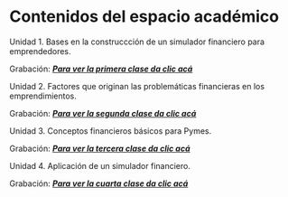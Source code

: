 # Contenidos del espacio académico 

Unidad 1. Bases en la construccción de un simulador financiero para emprendedores.

Grabación: [***Para ver la primera clase da clic acá***](https://unisalleedu-my.sharepoint.com/:v:/g/personal/ladiaz30_unisalle_edu_co/Ed6MrR1mzrpFgxLcT78GijgBGmMUq0rfmu7x05YMlB09rA?e=00hnJJ)


Unidad 2. Factores que originan las problemáticas financieras en los emprendimientos. 

Grabación: [***Para ver la segunda clase da clic acá***](https://unisalleedu-my.sharepoint.com/:v:/g/personal/ladiaz30_unisalle_edu_co/EQdEn5L_XNpFpRSgEW8T8q0B1sKjBozvxbTykG33SGCFJw?e=ybbv0K)


Unidad 3. Conceptos financieros básicos para Pymes. 

Grabación: [***Para ver la tercera clase da clic acá***](https://unisalleedu-my.sharepoint.com/:v:/g/personal/ladiaz30_unisalle_edu_co/ESI1x6Z1165HgmK26K-H99ABAVxKII32ywrXfKj436tzBA?e=pc9Zm4)


Unidad 4. Aplicación de un simulador financiero.

Grabación: [***Para ver la cuarta clase da clic acá***](https://unisalleedu-my.sharepoint.com/:v:/g/personal/ladiaz30_unisalle_edu_co/EQ2hrkUBVzlLnUynSsSkbCMBxPtS4ozmRJ4S9voumy48IQ?e=mOZniJ)
